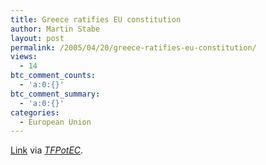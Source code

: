 ```yaml
---
title: Greece ratifies EU constitution
author: Martin Stabe
layout: post
permalink: /2005/04/20/greece-ratifies-eu-constitution/
views:
  - 14
btc_comment_counts:
  - 'a:0:{}'
btc_comment_summary:
  - 'a:0:{}'
categories:
  - European Union
---
```

[Link][1] via [*TFPotEC*][2].

 [1]: http://www.lemonde.fr/web/article/0,1-0@2-631760,36-640848@51-632579,0.html
 [2]: http://blogs.unige.ch/droit/ceje/dotclear/index.php/2005/04/20/77-greece-ratifies-the-european-constitution "Greece ratifies the European Constitution - The Fundamental Principles of the European constitution"